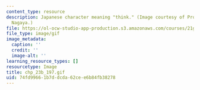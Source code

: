 ```yaml
---
content_type: resource
description: Japanese character meaning "think." (Image courtesy of Prof. Yoshimi
  Nagaya.)
file: https://ol-ocw-studio-app-production.s3.amazonaws.com/courses/21g-506-advanced-japanese-ii-spring-2005/74fd99661b7ddcda62cee6b84fb38278_chp_23b_197.gif
file_type: image/gif
image_metadata:
  caption: ''
  credit: ''
  image-alt: ''
learning_resource_types: []
resourcetype: Image
title: chp_23b_197.gif
uid: 74fd9966-1b7d-dcda-62ce-e6b84fb38278
---
```

